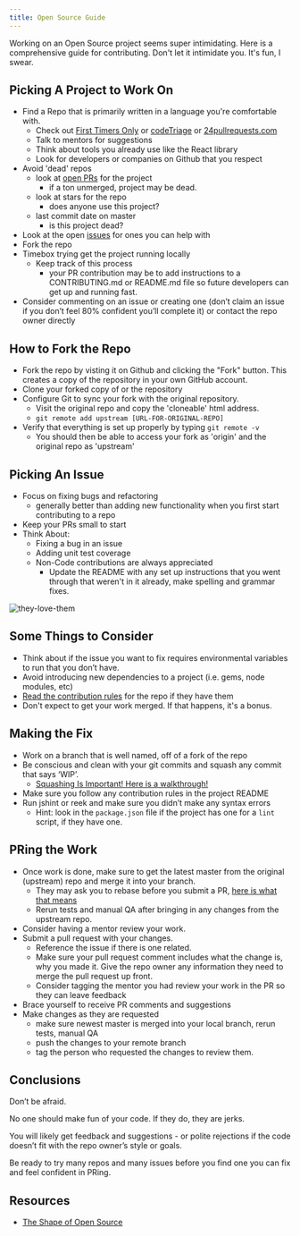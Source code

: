 ```yaml
---
title: Open Source Guide
---
```


Working on an Open Source project seems super intimidating. Here is a comprehensive guide for contributing. Don't let it intimidate you. It's fun, I swear.

## Picking A Project to Work On
- Find a Repo that is primarily written in a language you're comfortable with.
  - Check out [First Timers Only](http://www.firsttimersonly.com) or [codeTriage](https://www.codetriage.com/) or [24pullrequests.com](http://24pullrequests.com/)
  - Talk to mentors for suggestions
  - Think about tools you already use like the React library
  - Look for developers or companies on Github that you respect
- Avoid 'dead' repos
  - look at [open PRs](https://github.com/exercism/exercism.io/pulls) for the project
    - if a ton unmerged, project may be dead.
  - look at stars for the repo
    - does anyone use this project?
  - last commit date on master
    - is this project dead?
- Look at the open [issues](https://github.com/exercism/exercism.io/issues) for ones you can help with
- Fork the repo
- Timebox trying get the project running locally
  - Keep track of this process
    - your PR contribution may be to add instructions to a CONTRIBUTING.md or README.md file so future developers can get up and running fast.
- Consider commenting on an issue or creating one (don’t claim an issue if you don’t feel  80% confident you’ll complete it) or contact the repo owner directly

## How to Fork the Repo
- Fork the repo by visting it on Github and clicking the "Fork" button. This creates a copy of the repository in your own GitHub account.
- Clone your forked copy of or the repository
- Configure Git to sync your fork with the original repository.
  - Visit the original repo and copy the 'cloneable' html address.
  - `git remote add upstream [URL-FOR-ORIGINAL-REPO]`
- Verify that everything is set up properly by typing `git remote -v`
  - You should then be able to access your fork as 'origin' and the original repo as 'upstream'

## Picking An Issue
- Focus on fixing bugs and refactoring
  - generally better than adding new functionality when you first start contributing to a repo
- Keep your PRs small to start
- Think About:
  - Fixing a bug in an issue
  - Adding unit test coverage
  - Non-Code contributions are always appreciated 
    - Update the README with any set up instructions that you went through that weren't in it already, make spelling and grammar fixes.

![they-love-them](http://i.imgur.com/fKPBrut.png)

## Some Things to Consider
  - Think about if the issue you want to fix requires environmental variables to run that you don’t have. 
  - Avoid introducing new dependencies to a project (i.e. gems, node modules, etc)
  - [Read the contribution rules](https://github.com/exercism/exercism.io/blob/master/CONTRIBUTING.md) for the repo if they have them
  - Don't expect to get your work merged. If that happens, it's a bonus.

## Making the Fix
- Work on a branch that is well named, off of a fork of the repo
- Be conscious and clean with your git commits and squash any commit that says ‘WIP’. 
  - [Squashing Is Important! Here is a walkthrough!](https://ariejan.net/2011/07/05/git-squash-your-latests-commits-into-one/)
- Make sure you follow any contribution rules in the project README
- Run jshint or reek and make sure you didn’t make any syntax errors
  - Hint: look in the `package.json` file if the project has one for a `lint` script, if they have one.

## PRing the Work
- Once work is done, make sure to get the latest master from the original (upstream) repo and merge it into your branch.
   - They may ask you to rebase before you submit a PR, [here is what that means](https://robots.thoughtbot.com/keeping-a-github-fork-updated)
   - Rerun tests and manual QA after bringing in any changes from the upstream repo.
- Consider having a mentor review your work.
- Submit a pull request with your changes.
  - Reference the issue if there is one related.
  - Make sure your pull request comment includes what the change is, why you made it. Give the repo owner any information they need to merge the pull request up front.
  - Consider tagging the mentor you had review your work in the PR so they can leave feedback
- Brace yourself to receive PR comments and suggestions
- Make changes as they are requested
  - make sure newest master is merged into your local branch, rerun tests, manual QA
  - push the changes to your remote branch
  - tag the person who requested the changes to review them.

## Conclusions

Don’t be afraid.

No one should make fun of your code. If they do, they are jerks.

You will likely get feedback and suggestions - or polite rejections if the code doesn’t fit with the repo owner’s style or goals.

Be ready to try many repos and many issues before you find one you can fix and feel confident in PRing.

## Resources

- [The Shape of Open Source](https://github.com/blog/2195-the-shape-of-open-source)